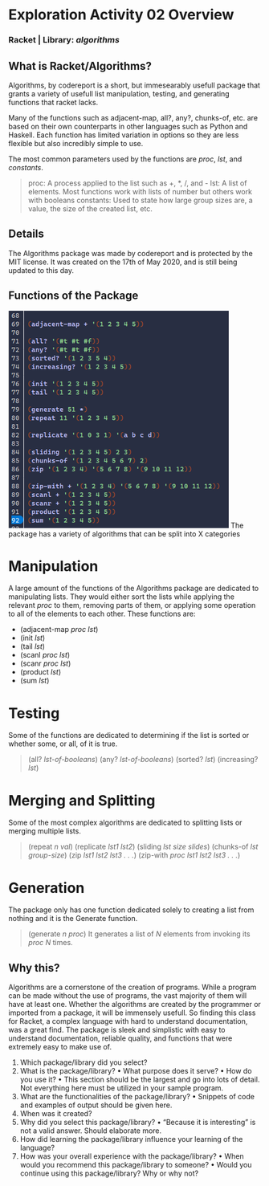 # Exploration Activity 02 Overview
### Racket | Library: *algorithms*
## What is Racket/Algorithms?
Algorithms, by codereport is a short, but immesearably usefull package that grants a variety of usefull list manipulation, testing, and generating functions that racket lacks. 

Many of the functions such as adjacent-map, all?, any?, chunks-of, etc. are based on their own counterparts in other languages such as Python and Haskell. Each function has limited variation in options so they are less flexible but also incredibly simple to use.

The most common parameters used by the functions are *proc*, *lst*, and *constants*.
> proc: A process applied to the list such as +, *, /, and -
> lst: A list of elements. Most functions work with lists of number but others work with booleans
> constants: Used to state how large group sizes are, a value, the size of the created list, etc.

## Details
The Algorithms package was made by codereport and is protected by the MIT license. It was created on the 17th of May 2020, and is still being updated to this day.

## Functions of the Package
![Hard Coded Examples of the Functions](resources/AllFunctions.png)
The package has a variety of algorithms that can be split into X categories
# Manipulation
A large amount of the functions of the Algorithms package are dedicated to manipulating lists. They would either sort the lists while applying the relevant *proc* to them, removing parts of them, or applying some operation to all of the elements to each other. These functions are:
- (adjacent-map *proc lst*)
- (init *lst*)
- (tail *lst*)
- (scanl *proc lst*)
- (scanr *proc lst*)
- (product *lst*)
- (sum *lst*)

# Testing
Some of the functions are dedicated to determining if the list is sorted or whether some, or all, of it is true.
> (all? *lst-of-booleans*)
> (any? *lst-of-booleans*)
> (sorted? *lst*)
> (increasing? *lst*)

# Merging and Splitting
Some of the most complex algorithms are dedicated to splitting lists or merging multiple lists.
> (repeat *n val*)
> (replicate *lst1 lst2*)
> (sliding *lst size slides*)
> (chunks-of *lst group-size*)
> (zip *lst1 lst2 lst3 . . .*)
> (zip-with *proc lst1 lst2 lst3 . . .*)

# Generation
The package only has one function dedicated solely to creating a list from nothing and it is the Generate function. 
> (generate *n proc*)
It generates a list of *N* elements from invoking its *proc N* times.


## Why this?
Algorithms are a cornerstone of the creation of programs. While a program can be made without the use of programs, the vast majority of them will have at least one. Whether the algorithms are created by the programmer or imported from a package, it will be immensely usefull. So finding this class for Racket, a complex language with hard to understand documentation, was a great find. The package is sleek and simplistic with easy to understand documentation, reliable quality, and functions that were extremely easy to make use of.
1. Which package/library did you select?
2. What is the package/library?
• What purpose does it serve?
• How do you use it?
• This section should be the largest and go into lots of detail. Not everything here must
be utilized in your sample program.
3. What are the functionalities of the package/library?
• Snippets of code and examples of output should be given here.
4. When was it created?
5. Why did you select this package/library?
• “Because it is interesting” is not a valid answer. Should elaborate more.
6. How did learning the package/library influence your learning of the language?
7. How was your overall experience with the package/library?
• When would you recommend this package/library to someone?
• Would you continue using this package/library? Why or why not?